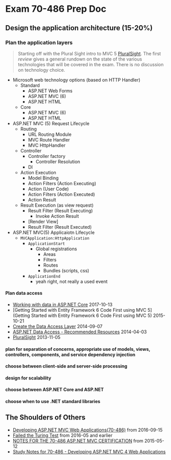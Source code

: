# Exam 70-486 Prep Doc

## Design the application architecture (15-20%)

### Plan the application layers

> Starting off with the Plural Sight intro to MVC 5 [PluralSight](https://app.pluralsight.com/paths/skills/mvc5). The first _review_ gives a general rundown on the state of the various technologies that will be covered in the exam.  There is no discussion on technology choice.

- Microsoft web technology options (based on HTTP Handler)
  - Standard
    - ASP.NET Web Forms
    - ASP.NET MVC (6)
    - ASP.NET HTML
  - Core
    - ASP.NET MVC (6)
    - ASP.NET HTML
- ASP.NET MVC (5) Request Lifecycle
  - Routing
    - URL Routing Module
    - MVC Route Handler
    - MVC HttpHandler
  - Controller
    - Controller factory
      - Controller Resolution
    - DI
  - Action Execution
    - Model Binding
    - Action Filters (Action Executing)
    - Action (User Code)
    - Action Filters (Action Executed)
    - Action Result
  - Result Execution (as view request)
    - Result Filter (Result Executing)
      - Invoke Action Result
    - [Render View]
    - Result Filter (Result Executed)
- ASP.NET MVC(5) Applicaiotn Lifecycle
  - `MVCApplication:HttpApplication`
    - `ApplicationStart`
      - Global registrations
        - Areas
        - Filters
        - Routes
        - Bundles (scripts, css)
    - `ApplicationEnd`
      - yeah right, not really a used event

#### Plan data access

- [Working with data in ASP.NET Core](https://docs.microsoft.com/en-us/aspnet/core/data/?view=aspnetcore-2.1) 2017-10-13
- [Getting Started with Entity Framework 6 Code First using MVC 5](Getting Started with Entity Framework 6 Code First using MVC 5) 2015-10-21
- [Create the Data Access Layer](https://docs.microsoft.com/en-us/aspnet/web-forms/overview/getting-started/getting-started-with-aspnet-45-web-forms/create_the_data_access_layer) 2014-09-07
- [ASP.NET Data Access - Recommended Resources](https://docs.microsoft.com/en-us/aspnet/whitepapers/aspnet-data-access-content-map) 2014-04-03
- [PluralSight](https://app.pluralsight.com/player?course=aspdotnet-mvc5-fundamentals&author=scott-allen&name=aspdotnet-mvc5-fundamentals-m6-ef6&clip=0&mode=live) 2013-11-05

#### plan for separation of concerns, appropriate use of models, views, controllers, components, and service dependency injection

#### choose between client-side and server-side processing

#### design for scalability

#### choose between ASP.NET Core and ASP.NET

#### choose when to use .NET standard libraries

## The Shoulders of Others

- [Developing ASP.NET MVC Web Applications(70-486)](https://github.com/bishopsmove/Certification-Study-Guides/tree/master/Microsoft/MCSD/70-486.MVC) from 2016-09-15
- [Failed the Turing Test](http://failedturing.blogspot.com/search/label/70-486) from 2016-05 and earlier
- [NOTES FOR THE 70-486 ASP.NET MVC CERTIFICATION](https://www.barbarianmeetscoding.com/wiki/asp-net-mvc/asp-net-mvc-certification/) from 2015-05-12
- [Study Notes for 70-486 - Developing ASP.NET MVC 4 Web Applications](http://blog.adnanmasood.com/2013/05/20/study-notes-for-70-486-developing-asp-net-mvc-4-web-applications/)
